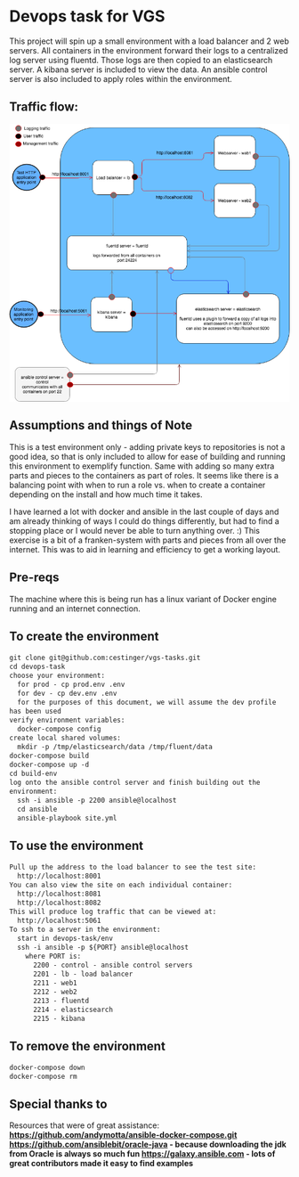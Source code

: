 # Devops task for VGS

This project will spin up a small environment with a load balancer and 2 web servers.  All containers in the environment forward their logs to a centralized log server using fluentd.  Those logs are then copied to an elasticsearch server.  A kibana server is included to view the data.  An ansible control server is also included to apply roles within the environment.

## Traffic flow:

<img src="devops-task.png"
     alt="Traffic flow"
     style="float: left; margin-right: 10px; margin-bottom: 30px" />

## Assumptions and things of Note

This is a test environment only - adding private keys to repositories is not a good idea, so that is only included to allow for ease of building and running this environment to exemplify function.  Same with adding so many extra parts and pieces to the containers as part of roles.  It seems like there is a balancing point with when to run a role vs. when to create a container depending on the install and how much time it takes.

I have learned a lot with docker and ansible in the last couple of days and am already thinking of ways I could do things differently, but had to find a stopping place or I would never be able to turn anything over. :)  This exercise is a bit of a franken-system with parts and pieces from all over the internet.  This was to aid in learning and efficiency to get a working layout.

## Pre-reqs

The machine where this is being run has a linux variant of Docker engine running and an internet connection.

## To create the environment
```
git clone git@github.com:cestinger/vgs-tasks.git
cd devops-task
choose your environment:
  for prod - cp prod.env .env
  for dev - cp dev.env .env
  for the purposes of this document, we will assume the dev profile has been used
verify environment variables:
  docker-compose config
create local shared volumes:
  mkdir -p /tmp/elasticsearch/data /tmp/fluent/data
docker-compose build
docker-compose up -d
cd build-env
log onto the ansible control server and finish building out the environment:
  ssh -i ansible -p 2200 ansible@localhost
  cd ansible
  ansible-playbook site.yml
```

## To use the environment
```
Pull up the address to the load balancer to see the test site:
  http://localhost:8001
You can also view the site on each individual container:
  http://localhost:8081
  http://localhost:8082
This will produce log traffic that can be viewed at:
  http://localhost:5061
To ssh to a server in the environment:
  start in devops-task/env
  ssh -i ansible -p ${PORT} ansible@localhost
    where PORT is:
      2200 - control - ansible control servers
      2201 - lb - load balancer
      2211 - web1
      2212 - web2
      2213 - fluentd
      2214 - elasticsearch
      2215 - kibana
```

## To remove the environment
```
docker-compose down
docker-compose rm
```

## Special thanks to
Resources that were of great assistance:
  <b>https://github.com/andymotta/ansible-docker-compose.git
  <b>https://github.com/ansiblebit/oracle-java - because downloading the jdk from Oracle is always so much fun
  <b>https://galaxy.ansible.com - lots of great contributors made it easy to find examples
